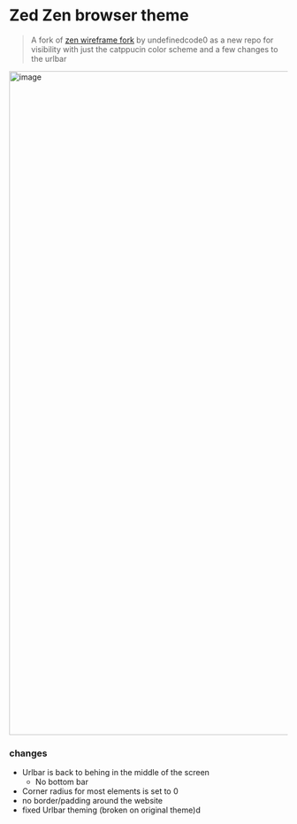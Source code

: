 # Zed Zen browser theme

> A fork of [zen wireframe fork](https://github.com/undefinedcode0/zen-wireframe) by undefinedcode0 as a new repo for visibility with just the catppucin color scheme and a few changes to the urlbar

<img width="1920" height="1200" alt="image" src="https://github.com/user-attachments/assets/5eb1a0ec-0dd3-4163-82b0-c761a6431c17" />


### changes
- Urlbar is back to behing in the middle of the screen
  - No bottom bar
- Corner radius for most elements is set to 0
- no border/padding around the website
- fixed Urlbar theming (broken on original theme)d
